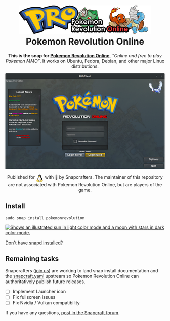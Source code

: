 <h1 align="center">
  <img src="./docs/logo.png" alt="Pokemon Revolution Online">
  <br />
  Pokemon Revolution Online
</h1>

<p align="center"><b>This is the snap for <a href="https://pokemonrevolution.net/">Pokemon Revolution Online</a></b>, <i>“Online and free to play Pokemon MMO”</i>. It works on Ubuntu, Fedora, Debian, and other major Linux
distributions.</p>

![pokemon-revolution-online](./docs/screenshots/1.png?raw=true "PBO Client")

<!-- Uncomment and modify this when you are provided a build status badge
<p align="center">
<a href="https://snapcraft.io/my-snap-name">
  <img alt="enpass" src="https://snapcraft.io/my-snap-name/badge.svg" />
</a>
<a href="https://snapcraft.io/my-snap-name">
  <img alt="enpass" src="https://snapcraft.io/my-snap-name/trending.svg?name=0" />
</a>
</p>
-->

<!-- Uncomment and modify this when you have a screenshot
![my-snap-name](screenshot.png?raw=true "my-snap-name")
-->

<p align="center">Published for <img src="https://raw.githubusercontent.com/anythingcodes/slack-emoji-for-techies/gh-pages/emoji/tux.png" align="top" width="24" /> with 💝 by Snapcrafters. The maintainer of this repository are not associated with Pokemon Revolution Online, but are players of the game.</p>

## Install

```shell
sudo snap install pokemonrevolution
```

<a href="https://snapcraft.io/pokemonrevolution" title="Get it from the Snap Store">
    <picture>
      <source media="(prefers-color-scheme: dark)" srcset="https://snapcraft.io/static/images/badges/en/snap-store-black.svg">
      <img alt="Shows an illustrated sun in light color mode and a moon with stars in dark color mode." src="https://snapcraft.io/static/images/badges/en/snap-store-black.svg">
    </picture>
</a>

[Don't have snapd installed?](https://snapcraft.io/docs/core/install)

## Remaining tasks
<!-- Uncomment and modify this when you have a screenshot
![my-snap-name](screenshot.png?raw=true "my-snap-name")
-->

Snapcrafters ([join us](https://forum.snapcraft.io/t/snapcrafters-reboot/24625)) are working to land snap install documentation and the [snapcraft.yaml](https://github.com/snapcrafters/fork-and-rename-me/blob/master/snap/snapcraft.yaml) upstream so Pokemon Revolution Online can authoritatively publish future releases.

  - [ ] Implement Launcher icon
  - [ ] Fix fullscreen issues
  - [ ] Fix Nvidia / Vulkan compatibility

If you have any questions, [post in the Snapcraft forum](https://forum.snapcraft.io).

<!--
## The Snapcrafters

| [![Your Name](https://gravatar.com/avatar/bc0bced65e963eb5c3a16cab8b004431/?s=128)](https://github.com/yourname/) |
| :---: |
| [Your Name](https://github.com/yourname/) |
--> 

<!-- Uncomment and modify this when you have upstream contacts
## Upstream

| [![Upstream Name](https://gravatar.com/avatar/bc0bced65e963eb5c3a16cab8b004431?s=128)](https://github.com/upstreamname) |
| :---: |
| [Upstream Name](https://github.com/upstreamname) |
-->
